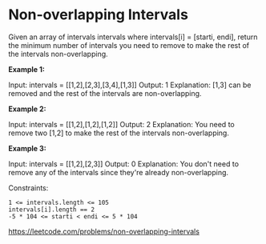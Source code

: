 # Non-overlapping Intervals

Given an array of intervals intervals where intervals[i] = [starti, endi], return the minimum number of intervals you need to remove to make the rest of the intervals non-overlapping.

 

**Example 1:**

Input: intervals = [[1,2],[2,3],[3,4],[1,3]]
Output: 1
Explanation: [1,3] can be removed and the rest of the intervals are non-overlapping.

**Example 2:**

Input: intervals = [[1,2],[1,2],[1,2]]
Output: 2
Explanation: You need to remove two [1,2] to make the rest of the intervals non-overlapping.

**Example 3:**

Input: intervals = [[1,2],[2,3]]
Output: 0
Explanation: You don't need to remove any of the intervals since they're already non-overlapping.

 

Constraints:

    1 <= intervals.length <= 105
    intervals[i].length == 2
    -5 * 104 <= starti < endi <= 5 * 104

https://leetcode.com/problems/non-overlapping-intervals
